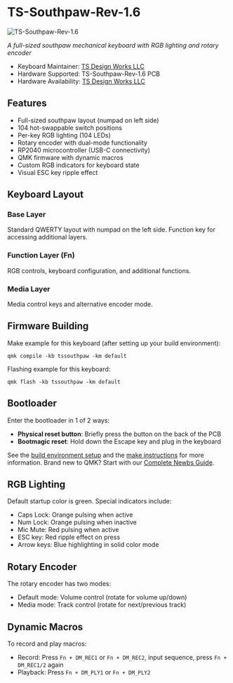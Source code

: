# TS-Southpaw-Rev-1.6

![TS-Southpaw-Rev-1.6](https://drive.google.com/file/d/1GbzhuI_gff_ezSdlNdn-enrzYQLmFRU3/view?usp=drive_link)

*A full-sized southpaw mechanical keyboard with RGB lighting and rotary encoder*

* Keyboard Maintainer: [TS Design Works LLC](https://github.com/tsdesignworks)
* Hardware Supported: TS-Southpaw-Rev-1.6 PCB
* Hardware Availability: [TS Design Works LLC](https://github.com/tsdesignworks)

## Features

- Full-sized southpaw layout (numpad on left side)
- 104 hot-swappable switch positions
- Per-key RGB lighting (104 LEDs)
- Rotary encoder with dual-mode functionality
- RP2040 microcontroller (USB-C connectivity)
- QMK firmware with dynamic macros
- Custom RGB indicators for keyboard state
- Visual ESC key ripple effect

## Keyboard Layout

### Base Layer
Standard QWERTY layout with numpad on the left side. Function key for accessing additional layers.

### Function Layer (Fn)
RGB controls, keyboard configuration, and additional functions.

### Media Layer
Media control keys and alternative encoder mode.

## Firmware Building

Make example for this keyboard (after setting up your build environment):

```shell
qmk compile -kb tssouthpaw -km default
```

Flashing example for this keyboard:

```shell
qmk flash -kb tssouthpaw -km default
```

## Bootloader

Enter the bootloader in 1 of 2 ways:

* **Physical reset button**: Briefly press the button on the back of the PCB
* **Bootmagic reset**: Hold down the Escape key and plug in the keyboard

See the [build environment setup](https://docs.qmk.fm/#/getting_started_build_tools) and the [make instructions](https://docs.qmk.fm/#/getting_started_make_guide) for more information. Brand new to QMK? Start with our [Complete Newbs Guide](https://docs.qmk.fm/#/newbs).

## RGB Lighting

Default startup color is green. Special indicators include:
- Caps Lock: Orange pulsing when active
- Num Lock: Orange pulsing when inactive
- Mic Mute: Red pulsing when active
- ESC key: Red ripple effect on press
- Arrow keys: Blue highlighting in solid color mode

## Rotary Encoder

The rotary encoder has two modes:
- Default mode: Volume control (rotate for volume up/down)
- Media mode: Track control (rotate for next/previous track)

## Dynamic Macros

To record and play macros:
- Record: Press `Fn + DM_REC1` or `Fn + DM_REC2`, input sequence, press `Fn + DM_REC1/2` again
- Playback: Press `Fn + DM_PLY1` or `Fn + DM_PLY2`